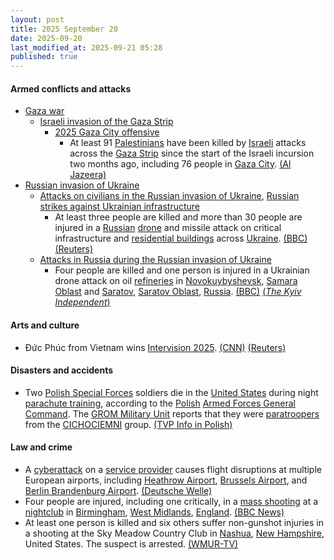 ```yaml
---
layout: post
title: 2025 September 20
date: 2025-09-20
last_modified_at: 2025-09-21 05:28
published: true
---
```



#### Armed conflicts and attacks

* [Gaza war](https://en.wikipedia.org/wiki/Gaza_war "Gaza war")
  * [Israeli invasion of the Gaza Strip](https://en.wikipedia.org/wiki/Israeli_invasion_of_the_Gaza_Strip "Israeli invasion of the Gaza Strip")
    * [2025 Gaza City offensive](https://en.wikipedia.org/wiki/2025_Gaza_City_offensive "2025 Gaza City offensive")
      * At least 91 [Palestinians](https://en.wikipedia.org/wiki/Palestinians "Palestinians") have been killed by [Israeli](https://en.wikipedia.org/wiki/Israel "Israel") attacks across the [Gaza Strip](https://en.wikipedia.org/wiki/Gaza_Strip "Gaza Strip") since the start of the Israeli incursion two months ago, including 76 people in [Gaza City](https://en.wikipedia.org/wiki/Gaza_City "Gaza City"). [(Al Jazeera)](https://www.aljazeera.com/news/2025/9/20/israeli-bombing-kills-over-90-palestinians-as-gaza-city-faces-destruction)
* [Russian invasion of Ukraine](https://en.wikipedia.org/wiki/Russian_invasion_of_Ukraine "Russian invasion of Ukraine")
  * [Attacks on civilians in the Russian invasion of Ukraine](https://en.wikipedia.org/wiki/Attacks_on_civilians_in_the_Russian_invasion_of_Ukraine "Attacks on civilians in the Russian invasion of Ukraine"), [Russian strikes against Ukrainian infrastructure](https://en.wikipedia.org/wiki/Russian_strikes_against_Ukrainian_infrastructure_%282022%E2%80%93present%29 "Russian strikes against Ukrainian infrastructure (2022–present)")
    * At least three people are killed and more than 30 people are injured in a [Russian](https://en.wikipedia.org/wiki/Russia "Russia") [drone](https://en.wikipedia.org/wiki/Drone_warfare "Drone warfare") and missile attack on critical infrastructure and [residential buildings](https://en.wikipedia.org/wiki/Residential_building "Residential building") across [Ukraine](https://en.wikipedia.org/wiki/Ukraine "Ukraine"). [(BBC)](https://www.bbc.com/news/articles/ce3253gxqvwo) [(Reuters)](https://www.reuters.com/world/europe/russia-hits-ukraine-with-barrage-drones-missiles-kills-3-kyiv-says-2025-09-20/)
  * [Attacks in Russia during the Russian invasion of Ukraine](https://en.wikipedia.org/wiki/Attacks_in_Russia_during_the_Russian_invasion_of_Ukraine "Attacks in Russia during the Russian invasion of Ukraine")
    * Four people are killed and one person is injured in a Ukrainian drone attack on oil [refineries](https://en.wikipedia.org/wiki/Refineries "Refineries") in [Novokuybyshevsk](https://en.wikipedia.org/wiki/Novokuybyshevsk "Novokuybyshevsk"), [Samara Oblast](https://en.wikipedia.org/wiki/Samara_Oblast "Samara Oblast") and [Saratov](https://en.wikipedia.org/wiki/Saratov "Saratov"), [Saratov Oblast](https://en.wikipedia.org/wiki/Saratov_Oblast "Saratov Oblast"), [Russia](https://en.wikipedia.org/wiki/Russia "Russia"). [(BBC)](https://www.bbc.com/news/articles/ce3253gxqvwo) [(*The Kyiv Independent*)](https://kyivindependent.com/ukraine-reportedly-strike-oil-refinery-in-russia-saratov-oblast-explosions-reported-deep-inside-russia/)

#### Arts and culture

* Đức Phúc from Vietnam wins [Intervision 2025](https://en.wikipedia.org/wiki/Intervision_2025 "Intervision 2025"). [(CNN)](https://edition.cnn.com/2025/09/20/world/duc-phuc-intervision-russian-song-contest-latam-intl) [(Reuters)](https://www.reuters.com/business/media-telecom/vietnam-wins-russian-hosted-intervision-song-contest-after-us-singer-drops-out-2025-09-20/)

#### Disasters and accidents

* Two [Polish Special Forces](https://en.wikipedia.org/wiki/Polish_Special_Forces "Polish Special Forces") soldiers die in the [United States](https://en.wikipedia.org/wiki/United_States "United States") during night [parachute training](https://en.wikipedia.org/wiki/High-altitude_military_parachuting "High-altitude military parachuting"), according to the [Polish](https://en.wikipedia.org/wiki/Poland "Poland") [Armed Forces General Command](https://en.wikipedia.org/wiki/Armed_Forces_General_Command_%28Poland%29 "Armed Forces General Command (Poland)"). The [GROM Military Unit](https://en.wikipedia.org/wiki/GROM_Military_Unit "GROM Military Unit") reports that they were [paratroopers](https://en.wikipedia.org/wiki/Paratrooper "Paratrooper") from the [CICHOCIEMNI](https://en.wikipedia.org/wiki/Silent_Unseen "Silent Unseen") group. [(TVP Info in Polish)](https://www.tvp.info/89031126/wypadek-na-szkoleniu-spadochronowym-w-usa-nie-zyje-dwoch-polskich-komandosow-grom)

#### Law and crime

* A [cyberattack](https://en.wikipedia.org/wiki/Cyberattack "Cyberattack") on a [service provider](https://en.wikipedia.org/wiki/Service_provider "Service provider") causes flight disruptions at multiple European airports, including [Heathrow Airport](https://en.wikipedia.org/wiki/Heathrow_Airport "Heathrow Airport"), [Brussels Airport](https://en.wikipedia.org/wiki/Brussels_Airport "Brussels Airport"), and [Berlin Brandenburg Airport](https://en.wikipedia.org/wiki/Berlin_Brandenburg_Airport "Berlin Brandenburg Airport"). [(Deutsche Welle)](https://www.dw.com/en/airports-across-europe-face-disruptions-due-to-cyberattack/a-74073365)
* Four people are injured, including one critically, in a [mass shooting](https://en.wikipedia.org/wiki/Mass_shooting "Mass shooting") at a [nightclub](https://en.wikipedia.org/wiki/Nightclub "Nightclub") in [Birmingham](https://en.wikipedia.org/wiki/Birmingham "Birmingham"), [West Midlands](https://en.wikipedia.org/wiki/West_Midlands_%28region%29 "West Midlands (region)"), [England](https://en.wikipedia.org/wiki/England "England"). [(BBC News)](https://www.bbc.com/news/articles/c701xdnr09wo)
* At least one person is killed and six others suffer non-gunshot injuries in a shooting at the Sky Meadow Country Club in [Nashua](https://en.wikipedia.org/wiki/Nashua%2C_New_Hampshire "Nashua, New Hampshire"), [New Hampshire](https://en.wikipedia.org/wiki/New_Hampshire "New Hampshire"), United States. The suspect is arrested. [(WMUR-TV)](https://www.wmur.com/article/sky-meadow-country-club-nashua-new-hampshire-shooting/67982589)
